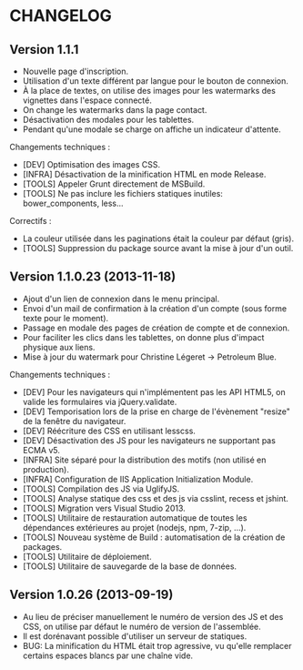 CHANGELOG
=========

Version 1.1.1
-------------

* Nouvelle page d'inscription.
* Utilisation d'un texte différent par langue pour le bouton de connexion.
* À la place de textes, on utilise des images pour les watermarks des vignettes
  dans l'espace connecté.
* On change les watermarks dans la page contact.
* Désactivation des modales pour les tablettes.
* Pendant qu'une modale se charge on affiche un indicateur d'attente.

Changements techniques :
* [DEV] Optimisation des images CSS.
* [INFRA] Désactivation de la minification HTML en mode Release.
* [TOOLS] Appeler Grunt directement de MSBuild.
* [TOOLS] Ne pas inclure les fichiers statiques inutiles: bower_components, less...

Correctifs :
* La couleur utilisée dans les paginations était la couleur par défaut (gris).
* [TOOLS] Suppression du package source avant la mise à jour d'un outil.

Version 1.1.0.23 (2013-11-18)
-----------------------------

* Ajout d'un lien de connexion dans le menu principal.
* Envoi d'un mail de confirmation à la création d'un compte (sous forme texte pour le moment).
* Passage en modale des pages de création de compte et de connexion.
* Pour faciliter les clics dans les tablettes, on donne plus d'impact physique aux liens.
* Mise à jour du watermark pour Christine Légeret -> Petroleum Blue.

Changements techniques :
* [DEV] Pour les navigateurs qui n'implémentent pas les API HTML5,
        on valide les formulaires via jQuery.validate.
* [DEV] Temporisation lors de la prise en charge de l'évènement "resize" de la fenêtre du navigateur.
* [DEV] Réécriture des CSS en utilisant lesscss.
* [DEV] Désactivation des JS pour les navigateurs ne supportant pas ECMA v5.
* [INFRA] Site séparé pour la distribution des motifs (non utilisé en production).
* [INFRA] Configuration de IIS Application Initialization Module.
* [TOOLS] Compilation des JS via UglifyJS.
* [TOOLS] Analyse statique des css et des js via csslint, recess et jshint.
* [TOOLS] Migration vers Visual Studio 2013.
* [TOOLS] Utilitaire de restauration automatique de toutes les dépendances
          extérieures au projet (nodejs, npm, 7-zip, ...).
* [TOOLS] Nouveau système de Build : automatisation de la création de packages.
* [TOOLS] Utilitaire de déploiement.
* [TOOLS] Utilitaire de sauvegarde de la base de données.

Version 1.0.26 (2013-09-19)
---------------------------

* Au lieu de préciser manuellement le numéro de version des JS et des CSS, on utilise par défaut
  le numéro de version de l'assemblée.
* Il est dorénavant possible d'utiliser un serveur de statiques.
* BUG: La minification du HTML était trop agressive, vu qu'elle remplacer certains espaces blancs
  par une chaîne vide.

